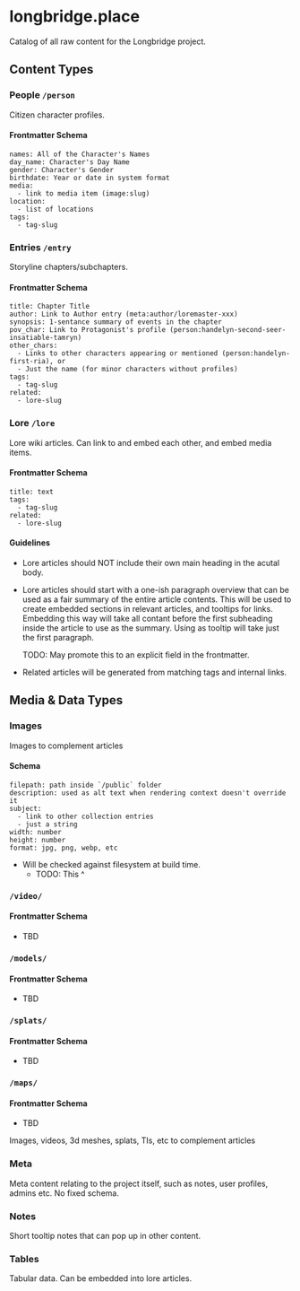 # longbridge.place

Catalog of all raw content for the Longbridge project.


## Content Types

### People `/person`
Citizen character profiles.

#### Frontmatter Schema

    names: All of the Character's Names
    day_name: Character's Day Name
    gender: Character's Gender
    birthdate: Year or date in system format
    media:
      - link to media item (image:slug)
    location:
      - list of locations
    tags:
      - tag-slug

### Entries `/entry`
Storyline chapters/subchapters.

#### Frontmatter Schema

    title: Chapter Title
    author: Link to Author entry (meta:author/loremaster-xxx)
    synopsis: 1-sentance summary of events in the chapter
    pov_char: Link to Protagonist's profile (person:handelyn-second-seer-insatiable-tamryn)
    other_chars:
      - Links to other characters appearing or mentioned (person:handelyn-first-ria), or
      - Just the name (for minor characters without profiles)
    tags:
      - tag-slug
    related:
      - lore-slug

### Lore `/lore`
Lore wiki articles. Can link to and embed each other, and embed media items.

#### Frontmatter Schema

    title: text
    tags:
      - tag-slug
    related:
      - lore-slug

#### Guidelines

- Lore articles should NOT include their own main heading in the acutal body.
- Lore articles should start with a one-ish paragraph overview that can be used
  as a fair summary of the entire article contents. This will be used to create
  embedded sections in relevant articles, and tooltips for links. Embedding this
  way will take all contant before the first subheading inside the article to use
  as the summary. Using as tooltip will take just the first paragraph.

  TODO: May promote this to an explicit field in the frontmatter.

- Related articles will be generated from matching tags and internal links.


## Media & Data Types

### Images
Images to complement articles

#### Schema

    filepath: path inside `/public` folder
    description: used as alt text when rendering context doesn't override it
    subject:
      - link to other collection entries
      - just a string
    width: number
    height: number
    format: jpg, png, webp, etc

- Will be checked against filesystem at build time.
  - TODO: This ^


### `/video/`
#### Frontmatter Schema
- TBD

### `/models/`
#### Frontmatter Schema
- TBD

### `/splats/`
#### Frontmatter Schema
- TBD

### `/maps/`
#### Frontmatter Schema
- TBD

Images, videos, 3d meshes, splats, TIs, etc to complement articles

### Meta
Meta content relating to the project itself, such as notes, user profiles, admins etc.
No fixed schema.

### Notes
Short tooltip notes that can pop up in other content. 

### Tables
Tabular data. Can be embedded into lore articles.

